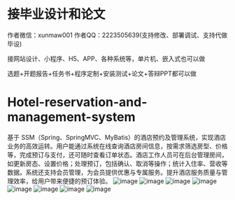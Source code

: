 # 接毕业设计和论文
作者微信：xunmaw001  作者QQ：2223505639(支持修改、部署调试、支持代做毕设)

接网站设计、小程序、H5、APP、各种系统等，单片机、嵌入式也可以做

选题+开题报告+任务书+程序定制+安装测试+论文+答辩PPT都可以做
# Hotel-reservation-and-management-system
基于 SSM（Spring、SpringMVC、MyBatis）的酒店预约及管理系统，实现酒店业务的高效运转。用户能通过系统在线查询酒店房间信息，按需求筛选房型、价格等，完成预订与支付，还可随时查看订单状态。酒店工作人员可在后台管理房间，如更新房态、设置价格；处理预订，包括确认、取消等操作；统计入住率、营收等数据。系统还支持会员管理，为会员提供优惠与专属服务。提升酒店服务质量与管理效率，给用户带来便捷的预订体验。 
![image](https://github.com/user-attachments/assets/3ef6cdae-7b43-4f3a-a638-9cf783b7c93e)
![image](https://github.com/user-attachments/assets/0a08daef-15f5-4adc-b847-e2b8f673d492)
![image](https://github.com/user-attachments/assets/ae4131a2-9f50-4ec3-bccb-e4ca6192e94d)
![image](https://github.com/user-attachments/assets/ffabfbe3-c927-44c1-b12f-ce85f72c425d)
![image](https://github.com/user-attachments/assets/e26eb689-726b-4456-b56f-ae8a59db420a)
![image](https://github.com/user-attachments/assets/724089f1-60a9-455c-9c17-2e22119e8e1c)
![image](https://github.com/user-attachments/assets/331ef490-8d71-4904-8b84-a55505a7ad13)
![image](https://github.com/user-attachments/assets/ab61fd0d-1002-49f4-9550-976987bd5eec)
